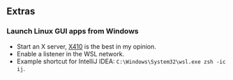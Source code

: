 ## Extras

### Launch Linux GUI apps from Windows

- Start an X server, [X410](https://x410.dev/download/) is the best in my opinion.
- Enable a listener in the WSL network.
- Example shortcut for IntelliJ IDEA: `C:\Windows\System32\wsl.exe zsh -ic ij`.
